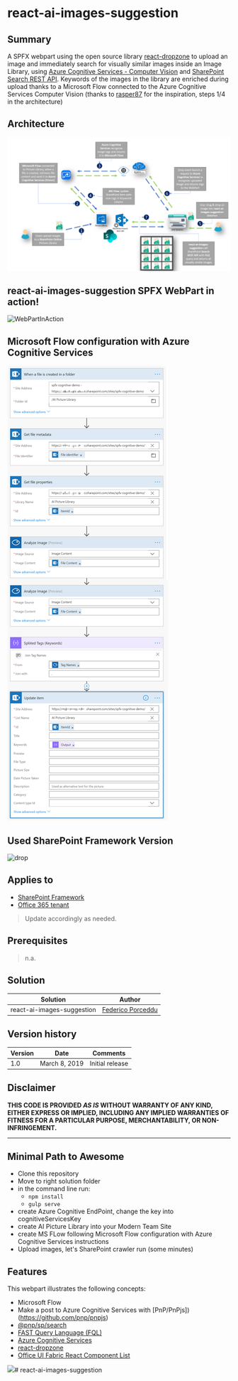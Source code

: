 # react-ai-images-suggestion

## Summary
A SPFX webpart using the open source library [react-dropzone](https://github.com/react-dropzone/react-dropzone) to upload an image and immediately search for visually similar images inside an Image Library, using [Azure Cognitive Services - Computer Vision](https://azure.microsoft.com/en-us/services/cognitive-services/computer-vision/) and [SharePoint Search REST API](https://docs.microsoft.com/en-us/sharepoint/dev/general-development/sharepoint-search-rest-api-overview). 
Keywords of the images in the library are enriched during upload thanks to a Microsoft Flow connected to the Azure Cognitive Services Computer Vision (thanks to [rasper87](https://rasper87.wordpress.com/2018/05/11/sharepoint-auto-tagging-with-ai-and-flow/) for the inspiration, steps 1/4 in the architecture)


## Architecture
![Architecture](./assets/react-ai-images-suggestion.png)

## react-ai-images-suggestion SPFX WebPart in action!
![WebPartInAction](./assets/react-ai-images-suggestion-spfx-webpart-action.gif)

## Microsoft Flow configuration with Azure Cognitive Services
![Flow](./assets/flow-azure-cognitive-sharepoint-tags.png)

## Used SharePoint Framework Version 
![drop](https://camo.githubusercontent.com/76987ab657772dcca5321aba68f3ee6b993fd651/68747470733a2f2f696d672e736869656c64732e696f2f62616467652f535046782d312e372e312d677265656e2e737667)

## Applies to

* [SharePoint Framework](https://dev.office.com/sharepoint)
* [Office 365 tenant](https://dev.office.com/sharepoint/docs/spfx/set-up-your-development-environment)

> Update accordingly as needed.

## Prerequisites
 
> n.a.

## Solution

Solution|Author
--------|---------
react-ai-images-suggestion | [Federico Porceddu](https://www.federicoporceddu.com)

## Version history

Version|Date|Comments
-------|----|--------
1.0|March 8, 2019|Initial release

## Disclaimer
**THIS CODE IS PROVIDED *AS IS* WITHOUT WARRANTY OF ANY KIND, EITHER EXPRESS OR IMPLIED, INCLUDING ANY IMPLIED WARRANTIES OF FITNESS FOR A PARTICULAR PURPOSE, MERCHANTABILITY, OR NON-INFRINGEMENT.**

---

## Minimal Path to Awesome

- Clone this repository
- Move to right solution folder 
- in the command line run:
  - `npm install`
  - `gulp serve`
- create Azure Cognitive EndPoint, change the key into cognitiveServicesKey 
- create AI Picture  Library into your Modern Team Site
- create MS FLow following Microsoft Flow configuration with Azure Cognitive Services instructions
- Upload images, let's SharePoint crawler run (some minutes)


## Features
This webpart illustrates the following concepts:

- Microsoft Flow
- Make a post to Azure Cognitive Services with [PnP/PnPjs])(https://github.com/pnp/pnpjs)
- [@pnp/sp/search](https://github.com/pnp/pnpjs/blob/dev/packages/sp/docs/search.md)
- [FAST Query Language (FQL)](https://docs.microsoft.com/en-us/sharepoint/dev/general-development/fast-query-language-fql-syntax-reference)
- [Azure Cognitive Services](https://azure.microsoft.com/en-us/services/cognitive-services/computer-vision/)
- [react-dropzone](https://github.com/react-dropzone/react-dropzone)
- [Office UI Fabric React Component List](https://developer.microsoft.com/en-us/fabric#/components/list#Variants)

<img src="https://telemetry.sharepointpnp.com/sp-dev-solutions/solutions/TimeAway" /># react-ai-images-suggestion
